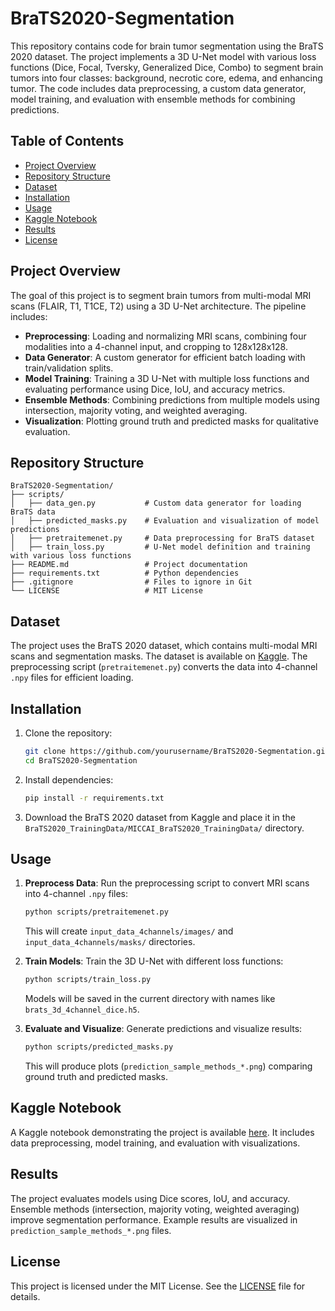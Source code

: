 # BraTS2020-Segmentation

This repository contains code for brain tumor segmentation using the BraTS 2020 dataset. The project implements a 3D U-Net model with various loss functions (Dice, Focal, Tversky, Generalized Dice, Combo) to segment brain tumors into four classes: background, necrotic core, edema, and enhancing tumor. The code includes data preprocessing, a custom data generator, model training, and evaluation with ensemble methods for combining predictions.

## Table of Contents
- [Project Overview](#project-overview)
- [Repository Structure](#repository-structure)
- [Dataset](#dataset)
- [Installation](#installation)
- [Usage](#usage)
- [Kaggle Notebook](#kaggle-notebook)
- [Results](#results)
- [License](#license)

## Project Overview
The goal of this project is to segment brain tumors from multi-modal MRI scans (FLAIR, T1, T1CE, T2) using a 3D U-Net architecture. The pipeline includes:
- **Preprocessing**: Loading and normalizing MRI scans, combining four modalities into a 4-channel input, and cropping to 128x128x128.
- **Data Generator**: A custom generator for efficient batch loading with train/validation splits.
- **Model Training**: Training a 3D U-Net with multiple loss functions and evaluating performance using Dice, IoU, and accuracy metrics.
- **Ensemble Methods**: Combining predictions from multiple models using intersection, majority voting, and weighted averaging.
- **Visualization**: Plotting ground truth and predicted masks for qualitative evaluation.

## Repository Structure
```
BraTS2020-Segmentation/
├── scripts/
│   ├── data_gen.py           # Custom data generator for loading BraTS data
│   ├── predicted_masks.py    # Evaluation and visualization of model predictions
│   ├── pretraitemenet.py     # Data preprocessing for BraTS dataset
│   ├── train_loss.py         # U-Net model definition and training with various loss functions
├── README.md                 # Project documentation
├── requirements.txt          # Python dependencies
├── .gitignore                # Files to ignore in Git
└── LICENSE                   # MIT License
```

## Dataset
The project uses the BraTS 2020 dataset, which contains multi-modal MRI scans and segmentation masks. The dataset is available on [Kaggle](https://www.kaggle.com/datasets/awsaf49/brats20-dataset-training-validation). The preprocessing script (`pretraitemenet.py`) converts the data into 4-channel `.npy` files for efficient loading.

## Installation
1. Clone the repository:
   ```bash
   git clone https://github.com/yourusername/BraTS2020-Segmentation.git
   cd BraTS2020-Segmentation
   ```
2. Install dependencies:
   ```bash
   pip install -r requirements.txt
   ```
3. Download the BraTS 2020 dataset from Kaggle and place it in the `BraTS2020_TrainingData/MICCAI_BraTS2020_TrainingData/` directory.

## Usage
1. **Preprocess Data**:
   Run the preprocessing script to convert MRI scans into 4-channel `.npy` files:
   ```bash
   python scripts/pretraitemenet.py
   ```
   This will create `input_data_4channels/images/` and `input_data_4channels/masks/` directories.

2. **Train Models**:
   Train the 3D U-Net with different loss functions:
   ```bash
   python scripts/train_loss.py
   ```
   Models will be saved in the current directory with names like `brats_3d_4channel_dice.h5`.

3. **Evaluate and Visualize**:
   Generate predictions and visualize results:
   ```bash
   python scripts/predicted_masks.py
   ```
   This will produce plots (`prediction_sample_methods_*.png`) comparing ground truth and predicted masks.

## Kaggle Notebook
A Kaggle notebook demonstrating the project is available [here](https://www.kaggle.com/code/yourusername/brats2020-segmentation). It includes data preprocessing, model training, and evaluation with visualizations.

## Results
The project evaluates models using Dice scores, IoU, and accuracy. Ensemble methods (intersection, majority voting, weighted averaging) improve segmentation performance. Example results are visualized in `prediction_sample_methods_*.png` files.

## License
This project is licensed under the MIT License. See the [LICENSE](LICENSE) file for details.